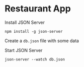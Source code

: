 # Restaurant App

Install JSON Server


`npm install -g json-server`

Create a `db.json` file with some data

Start JSON Server

`json-server --watch db.json`